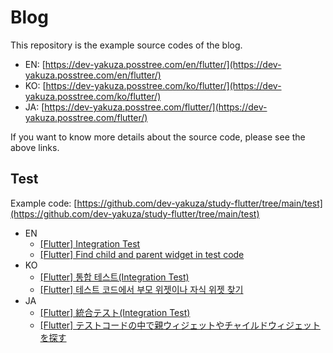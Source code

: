 # Blog

This repository is the example source codes of the blog.

- EN: [https://dev-yakuza.posstree.com/en/flutter/](https://dev-yakuza.posstree.com/en/flutter/)
- KO: [https://dev-yakuza.posstree.com/ko/flutter/](https://dev-yakuza.posstree.com/ko/flutter/)
- JA: [https://dev-yakuza.posstree.com/flutter/](https://dev-yakuza.posstree.com/flutter/)

If you want to know more details about the source code, please see the above links.

## Test

Example code: [https://github.com/dev-yakuza/study-flutter/tree/main/test](https://github.com/dev-yakuza/study-flutter/tree/main/test)

- EN
  - [[Flutter] Integration Test](https://dev-yakuza.posstree.com/en/flutter/integration-test/)
  - [[Flutter] Find child and parent widget in test code](https://dev-yakuza.posstree.com/en/flutter/test/find_child_and_parent_widget)
- KO
  - [[Flutter] 통합 테스트(Integration Test)](https://dev-yakuza.posstree.com/ko/flutter/integration-test/)
  - [[Flutter] 테스트 코드에서 부모 위젯이나 자식 위젯 찾기](https://dev-yakuza.posstree.com/ko/flutter/test/find_child_and_parent_widget)
- JA
  - [[Flutter] 統合テスト(Integration Test)](https://dev-yakuza.posstree.com/flutter/integration-test/)
  - [[Flutter] テストコードの中で親ウィジェットやチャイルドウィジェットを探す](https://dev-yakuza.posstree.com/flutter/test/find_child_and_parent_widget)
